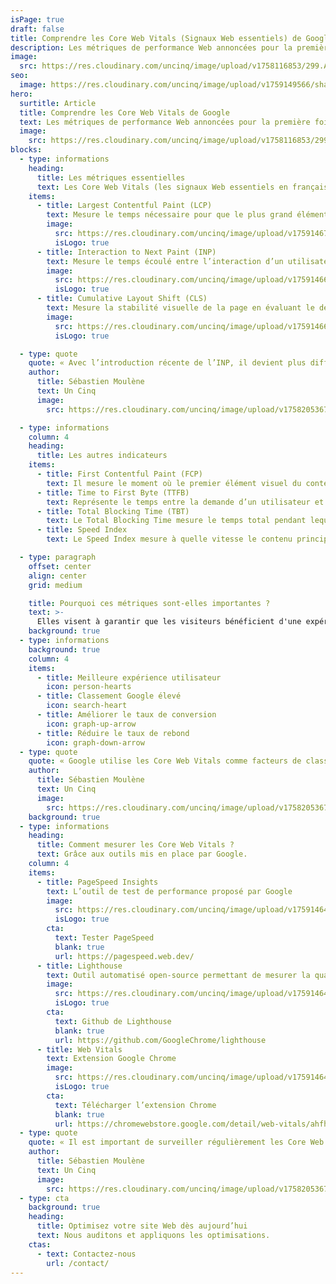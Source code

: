 ```yaml
---
isPage: true
draft: false
title: Comprendre les Core Web Vitals (Signaux Web essentiels) de Google
description: Les métriques de performance Web annoncées pour la première fois en mai 2020.
image:
  src: https://res.cloudinary.com/uncinq/image/upload/v1758116853/299.Algorithm_uu3kn0.svg
seo:
  image: https://res.cloudinary.com/uncinq/image/upload/v1759149566/share-core-web-vitals.png
hero:
  surtitle: Article
  title: Comprendre les Core Web Vitals de Google
  text: Les métriques de performance Web annoncées pour la première fois en mai 2020.
  image:
    src: https://res.cloudinary.com/uncinq/image/upload/v1758116853/299.Algorithm_uu3kn0.svg
blocks:
  - type: informations
    heading:
      title: Les métriques essentielles
      text: Les Core Web Vitals (les signaux Web essentiels en français) sont un ensemble de métriques de performance Web essentielles définies par Google pour évaluer l’expérience utilisateur sur un site Web. Ces métriques se concentrent sur la vitesse de chargement, l’interactivité et la stabilité visuelle d’une page Web.
    items:
      - title: Largest Contentful Paint (LCP)
        text: Mesure le temps nécessaire pour que le plus grand élément visible de la page (généralement une image ou un bloc de texte) soit complètement chargé. Google recommande que LCP se produise en moins de 2,5s.
        image:
          src: https://res.cloudinary.com/uncinq/image/upload/v1759146700/lcp_h6kmv8.png
          isLogo: true
      - title: Interaction to Next Paint (INP)
        text: Mesure le temps écoulé entre l’interaction d’un utilisateur sur un site Web (comme un clic sur un bouton) et le moment où la page affiche la prochaine mise à jour significative à l’écran. Un INP rapide garantit une interactivité réactive et une expérience utilisateur fluide. Il remplace en 2024 le FID (First Input Delay).
        image:
          src: https://res.cloudinary.com/uncinq/image/upload/v1759146697/inp_wd31yp.png
          isLogo: true
      - title: Cumulative Layout Shift (CLS)
        text: Mesure la stabilité visuelle de la page en évaluant le décalage inattendu du contenu lorsque la page se charge. Une CLS inférieure à 0,1 est considérée comme satisfaisante.
        image:
          src: https://res.cloudinary.com/uncinq/image/upload/v1759146695/cls_ku9onv.png
          isLogo: true

  - type: quote
    quote: « Avec l’introduction récente de l’INP, il devient plus difficile d’avoir un score élevé. L’indicateur n’analyse pas seulement au chargement initial mais pendant toute la durée de navigation ce qui rend l’impact des scripts tiers beaucoup plus important. »
    author:
      title: Sébastien Moulène
      text: Un Cinq
      image:
        src: https://res.cloudinary.com/uncinq/image/upload/v1758205367/sebastien-moulene_ft0yg7.jpg

  - type: informations
    column: 4
    heading:
      title: Les autres indicateurs
    items:
      - title: First Contentful Paint (FCP)
        text: Il mesure le moment où le premier élément visuel du contenu (comme du texte ou une image) apparaît à l’écran lors du chargement d’une page Web. Il indique à l’utilisateur que la page se charge et devient visible. Un FCP rapide améliore l’impression de rapidité et d’interactivité du site. Google recommande un FCP de moins de 1,2s pour une expérience utilisateur optimale.
      - title: Time to First Byte (TTFB)
        text: Représente le temps entre la demande d’un utilisateur et la première réponse du serveur. Un TTFB rapide est essentiel pour des chargements de page rapides et une meilleure expérience utilisateur. C’est un indicateur clé de la performance web.
      - title: Total Blocking Time (TBT)
        text: Le Total Blocking Time mesure le temps total pendant lequel la page est bloquée, c’est-à-dire le temps pendant lequel l’utilisateur ne peut pas interagir. Le TBT est essentiel pour évaluer l’interactivité de la page. Un TBT inférieur à 300ms est considéré comme bon.
      - title: Speed Index
        text: Le Speed Index mesure à quelle vitesse le contenu principal d'une page devient visible. Il prend en compte la progression de l’affichage au fil du temps et évalue la rapidité avec laquelle l’utilisateur peut voir et interagir avec le contenu. Un Speed Index bas signifie que le contenu se charge rapidement, ce qui améliore l’expérience utilisateur.

  - type: paragraph
    offset: center
    align: center
    grid: medium

    title: Pourquoi ces métriques sont-elles importantes ?
    text: >-
      Elles visent à garantir que les visiteurs bénéficient d'une expérience fluide, rapide et prévisible lors de la navigation sur un site. Google utilise ces métriques pour classer les pages dans ses résultats de recherche, donnant la priorité aux pages offrant une meilleure expérience utilisateur en termes de performance.
    background: true
  - type: informations
    background: true
    column: 4
    items:
      - title: Meilleure expérience utilisateur
        icon: person-hearts
      - title: Classement Google élevé
        icon: search-heart
      - title: Améliorer le taux de conversion
        icon: graph-up-arrow
      - title: Réduire le taux de rebond
        icon: graph-down-arrow
  - type: quote
    quote: « Google utilise les Core Web Vitals comme facteurs de classement dans son algorithme de recherche. »
    author:
      title: Sébastien Moulène
      text: Un Cinq
      image:
        src: https://res.cloudinary.com/uncinq/image/upload/v1758205367/sebastien-moulene_ft0yg7.jpg
    background: true
  - type: informations
    heading:
      title: Comment mesurer les Core Web Vitals ?
      text: Grâce aux outils mis en place par Google.
    column: 4
    items:
      - title: PageSpeed Insights
        text: L’outil de test de performance proposé par Google
        image:
          src: https://res.cloudinary.com/uncinq/image/upload/v1759146493/logo-google-pagespeed-insights_xzawon.svg
          isLogo: true
        cta:
          text: Tester PageSpeed
          blank: true
          url: https://pagespeed.web.dev/
      - title: Lighthouse
        text: Outil automatisé open-source permettant de mesurer la qualité des pages Web
        image:
          src: https://res.cloudinary.com/uncinq/image/upload/v1759146474/logo-google-lighthouse_paumtn.svg
          isLogo: true
        cta:
          text: Github de Lighthouse
          blank: true
          url: https://github.com/GoogleChrome/lighthouse
      - title: Web Vitals
        text: Extension Google Chrome
        image:
          src: https://res.cloudinary.com/uncinq/image/upload/v1759146433/logo-webvitals_r0mveg.png
          isLogo: true
        cta:
          text: Télécharger l’extension Chrome
          blank: true
          url: https://chromewebstore.google.com/detail/web-vitals/ahfhijdlegdabablpippeagghigmibma
  - type: quote
    quote: « Il est important de surveiller régulièrement les Core Web Vitals et de les optimiser pour garantir que votre site Web offre une expérience utilisateur de qualité et conserve ou améliore son classement dans les résultats de recherche de Google. »
    author:
      title: Sébastien Moulène
      text: Un Cinq
      image:
        src: https://res.cloudinary.com/uncinq/image/upload/v1758205367/sebastien-moulene_ft0yg7.jpg
  - type: cta
    background: true
    heading:
      title: Optimisez votre site Web dès aujourd’hui
      text: Nous auditons et appliquons les optimisations.
    ctas:
      - text: Contactez-nous
        url: /contact/
---
```

